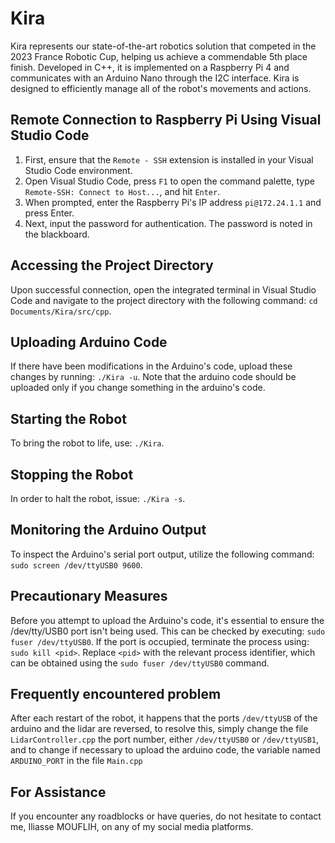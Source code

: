 # Kira

Kira represents our state-of-the-art robotics solution that competed in the 2023 France Robotic Cup, helping us achieve a commendable 5th place finish. Developed in C++, it is implemented on a Raspberry Pi 4 and communicates with an Arduino Nano through the I2C interface. Kira is designed to efficiently manage all of the robot's movements and actions.

## Remote Connection to Raspberry Pi Using Visual Studio Code

1. First, ensure that the `Remote - SSH` extension is installed in your Visual Studio Code environment.
2. Open Visual Studio Code, press `F1` to open the command palette, type `Remote-SSH: Connect to Host...`, and hit `Enter`.
3. When prompted, enter the Raspberry Pi's IP address `pi@172.24.1.1` and press Enter.
4. Next, input the password for authentication. The password is noted in the blackboard.

## Accessing the Project Directory

Upon successful connection, open the integrated terminal in Visual Studio Code and navigate to the project directory with the following command:
``` cd Documents/Kira/src/cpp ```.

## Uploading Arduino Code

If there have been modifications in the Arduino's code, upload these changes by running:
``` ./Kira -u ```.
Note that the arduino code should be uploaded only if you change something in the arduino's code.

## Starting the Robot

To bring the robot to life, use:
``` ./Kira ```.

## Stopping the Robot

In order to halt the robot, issue:
``` ./Kira -s ```.

## Monitoring the Arduino Output

To inspect the Arduino's serial port output, utilize the following command:
``` sudo screen /dev/ttyUSB0 9600 ```.

## Precautionary Measures

Before you attempt to upload the Arduino's code, it's essential to ensure the /dev/tty/USB0 port isn't being used. This can be checked by executing:
``` sudo fuser /dev/ttyUSB0 ```.
If the port is occupied, terminate the process using:
``` sudo kill <pid> ```.
Replace `<pid>` with the relevant process identifier, which can be obtained using the ``sudo fuser /dev/ttyUSB0`` command.

## Frequently encountered problem

After each restart of the robot, it happens that the ports `/dev/ttyUSB` of the arduino and the lidar are reversed, to resolve this, simply change the file `LidarController.cpp` the port number, either `/dev/ttyUSB0` or `/dev/ttyUSB1`, and to change if necessary to upload the arduino code, the variable named `ARDUINO_PORT` in the file `Main.cpp`

## For Assistance

If you encounter any roadblocks or have queries, do not hesitate to contact me, Iliasse MOUFLIH, on any of my social media platforms.
